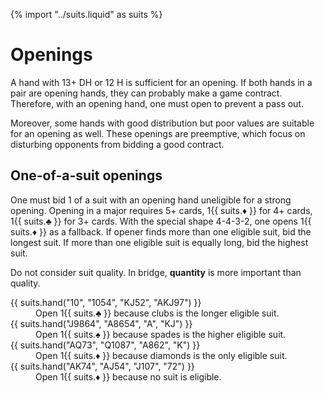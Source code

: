 {% import "../suits.liquid" as suits %}

Openings
========
A hand with 13+ DH or 12 H is sufficient for an opening.  If both hands in a
pair are opening hands, they can probably make a game contract.  Therefore,
with an opening hand, one must open to prevent a pass out.

Moreover, some hands with good distribution but poor values are suitable for
an opening as well.  These openings are preemptive, which focus on disturbing
opponents from bidding a good contract.

One-of-a-suit openings
----------------------
One must bid 1 of a suit with an opening hand uneligible for a strong opening.
Opening in a major requires 5+ cards, 1{{ suits.♦ }} for 4+ cards,
1{{ suits.♣ }} for 3+ cards.  With the special shape 4-4-3-2, one opens
1{{ suits.♦ }} as a fallback.  If opener finds more than one eligible suit, bid
the longest suit.  If more than one eligible suit is equally long, bid the
highest suit.

Do not consider suit quality.  In bridge, **quantity** is more important than
quality.

<dl>
   <dt>{{ suits.hand("10", "1054", "KJ52", "AKJ97") }}</dt>
   <dd>Open 1{{ suits.♣ }} because clubs is the longer eligible suit.</dd>

   <dt>{{ suits.hand("J9864", "A8654", "A", "KJ") }}</dt>
   <dd>Open 1{{ suits.♠ }} because spades is the higher eligible suit.</dd>

   <dt>{{ suits.hand("AQ73", "Q1087", "A862", "K") }}</dt>
   <dd>Open 1{{ suits.♦ }} because diamonds is the only eligible suit.</dd>

   <dt>{{ suits.hand("AK74", "AJ54", "J107", "72") }}</dt>
   <dd>Open 1{{ suits.♦ }} because no suit is eligible.</dd>
</dl>
